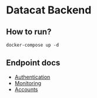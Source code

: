 # Datacat Backend

## How to run?
```
docker-compose up -d
```

## Endpoint docs

- [Authentication](docs/authentication.md)
- [Monitoring](docs/monitoring.md)
- [Accounts](docs/accounts.md)